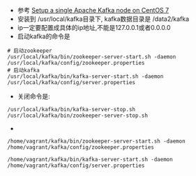 + 参考 [Setup a single Apache Kafka node on CentOS 7](https://progressive-code.com/post/19/Setup-a-single-Apache-Kafka-node-on-CentOS-7)
+ 安装到 /usr/local/kafka目录下, kafka数据目录是 /data2/kafka
+ ip一定要配置成具体的ip地址,不能是127.0.0.1或者0.0.0.0
+ 启动kafka的命令是

```shell
# 启动zookeeper
/usr/local/kafka/bin/zookeeper-server-start.sh -daemon /usr/local/kafka/config/zookeeper.properties
# 启动kafka
/usr/local/kafka/bin/kafka-server-start.sh -daemon /usr/local/kafka/config/server.properties
```

+ 关闭命令是:

```shell
/usr/local/kafka/bin/kafka-server-stop.sh
/usr/local/kafka/bin/zookeeper-server-stop.sh
```







+

```
/home/vagrant/kafka/bin/zookeeper-server-start.sh -daemon /home/vagrant/kafka/config/zookeeper.properties
```

```
/home/vagrant/kafka/bin/kafka-server-start.sh -daemon /home/vagrant/kafka/config/server.properties 
```

